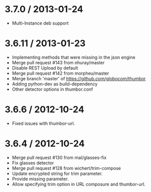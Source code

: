 
3.7.0 / 2013-01-24 
==================

  * Multi-Instance deb support

3.6.11 / 2013-01-23 
===================

  * Implementing methods that were missing in the json engine
  * Merge pull request #143 from nhuray/master
  * Disable REST Upload by default
  * Merge pull request #142 from morpheu/master
  * Merge branch 'master' of https://github.com/globocom/thumbor
  * Adding python-dev as build-dependency
  * Other detector options in thumbor.conf

3.6.6 / 2012-10-24 
==================

  * Fixed issues with thumbor-url.

3.6.4 / 2012-10-24 
==================

  * Merge pull request #130 from mal/glasses-fix
  * Fix glasses detector
  * Merge pull request #128 from wichert/trim-compose
  * Update encrypted string for trim parameter.
  * Provide missing parameter.
  * Allow specifying trim option in URL composure and thumbor-url.
